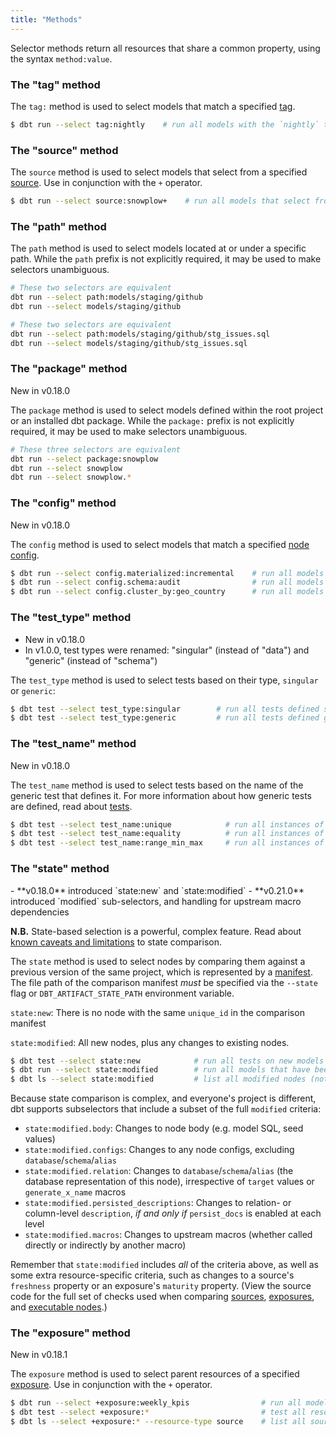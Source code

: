 ```yaml
---
title: "Methods"
---
```


Selector methods return all resources that share a common property, using the
syntax `method:value`.

### The "tag" method
The `tag:` method is used to select models that match a specified [tag](resource-configs/tags).

```bash
$ dbt run --select tag:nightly    # run all models with the `nightly` tag
```

### The "source" method
The `source` method is used to select models that select from a specified [source](using-sources). Use in conjunction with the `+` operator.

```bash
$ dbt run --select source:snowplow+    # run all models that select from Snowplow sources
```

### The "path" method
The `path` method is used to select models located at or under a specific path.
While the `path` prefix is not explicitly required, it may be used to make
selectors unambiguous.

```bash
# These two selectors are equivalent
dbt run --select path:models/staging/github
dbt run --select models/staging/github

# These two selectors are equivalent
dbt run --select path:models/staging/github/stg_issues.sql
dbt run --select models/staging/github/stg_issues.sql
```

### The "package" method
<Changelog>New in v0.18.0</Changelog>

The `package` method is used to select models defined within the root project
or an installed dbt package. While the `package:` prefix is not explicitly required, it may be used to make
selectors unambiguous.

```bash
# These three selectors are equivalent
dbt run --select package:snowplow
dbt run --select snowplow
dbt run --select snowplow.*
```

### The "config" method
<Changelog>New in v0.18.0</Changelog>

The `config` method is used to select models that match a specified [node config](configs-and-properties).

```bash
$ dbt run --select config.materialized:incremental    # run all models that are materialized incrementally
$ dbt run --select config.schema:audit                # run all models that are created in the `audit` schema
$ dbt run --select config.cluster_by:geo_country      # run all models clustered by `geo_country`
```

### The "test_type" method
<Changelog>

- New in v0.18.0
- In v1.0.0, test types were renamed: "singular" (instead of "data") and "generic" (instead of "schema")

</Changelog>

The `test_type` method is used to select tests based on their type, `singular` or `generic`:

```bash
$ dbt test --select test_type:singular        # run all tests defined singularly
$ dbt test --select test_type:generic         # run all tests defined generically
```

### The "test_name" method
<Changelog>New in v0.18.0</Changelog>

The `test_name` method is used to select tests based on the name of the generic test
that defines it. For more information about how generic tests are defined, read about
[tests](building-a-dbt-project/tests).

```bash
$ dbt test --select test_name:unique            # run all instances of the `unique` test
$ dbt test --select test_name:equality          # run all instances of the `dbt_utils.equality` test
$ dbt test --select test_name:range_min_max     # run all instances of a custom schema test defined in the local project, `range_min_max`
```

### The "state" method
<Changelog>
    - **v0.18.0** introduced `state:new` and `state:modified`
    - **v0.21.0** introduced `modified` sub-selectors, and handling for upstream macro dependencies
</Changelog>

**N.B.** State-based selection is a powerful, complex feature. Read about [known caveats and limitations](node-selection/state-comparison-caveats) to state comparison.

The `state` method is used to select nodes by comparing them against a previous version of the same project, which is represented by a [manifest](artifacts/manifest-json). The file path of the comparison manifest _must_ be specified via the `--state` flag or `DBT_ARTIFACT_STATE_PATH` environment variable.

`state:new`: There is no node with the same `unique_id` in the comparison manifest

`state:modified`: All new nodes, plus any changes to existing nodes.

```bash
$ dbt test --select state:new            # run all tests on new models + and new tests on old models
$ dbt run --select state:modified        # run all models that have been modified
$ dbt ls --select state:modified         # list all modified nodes (not just models)
```

Because state comparison is complex, and everyone's project is different, dbt supports subselectors that include a subset of the full `modified` criteria:
- `state:modified.body`: Changes to node body (e.g. model SQL, seed values)
- `state:modified.configs`: Changes to any node configs, excluding `database`/`schema`/`alias`
- `state:modified.relation`: Changes to `database`/`schema`/`alias` (the database representation of this node), irrespective of `target` values or `generate_x_name` macros
- `state:modified.persisted_descriptions`: Changes to relation- or column-level `description`, _if and only if_ `persist_docs` is enabled at each level
- `state:modified.macros`: Changes to upstream macros (whether called directly or indirectly by another macro)

Remember that `state:modified` includes _all_ of the criteria above, as well as some extra resource-specific criteria, such as changes to a source's `freshness` property or an exposure's `maturity` property. (View the source code for the full set of checks used when comparing [sources](https://github.com/dbt-labs/dbt-core/blob/9e796671dd55d4781284d36c035d1db19641cd80/core/dbt/contracts/graph/parsed.py#L660-L681), [exposures](https://github.com/dbt-labs/dbt-core/blob/9e796671dd55d4781284d36c035d1db19641cd80/core/dbt/contracts/graph/parsed.py#L768-L783), and [executable nodes](https://github.com/dbt-labs/dbt-core/blob/9e796671dd55d4781284d36c035d1db19641cd80/core/dbt/contracts/graph/parsed.py#L319-L330).)

### The "exposure" method
<Changelog>New in v0.18.1</Changelog>

The `exposure` method is used to select parent resources of a specified [exposure](exposure-properties). Use in conjunction with the `+` operator.

```bash
$ dbt run --select +exposure:weekly_kpis                # run all models that feed into the weekly_kpis exposure
$ dbt test --select +exposure:*                         # test all resources upstream of all exposures
$ dbt ls --select +exposure:* --resource-type source    # list all sources upstream of all exposures
```
